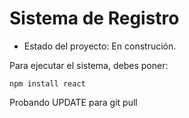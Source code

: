 <h1>Sistema de Registro</h1>

- Estado del proyecto: En construción.

Para ejecutar el sistema, debes poner:

```npm install react```

Probando UPDATE para git pull
